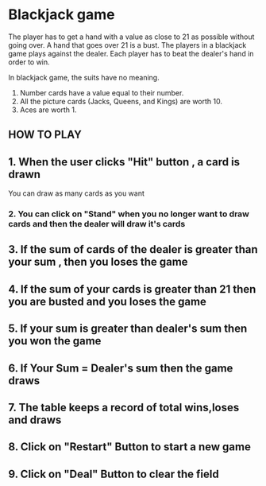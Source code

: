 # Blackjack game
The player has to get a hand with a value as close to 21 as possible without going over. 
A hand that goes over 21 is a bust. 
The players in a blackjack game plays against the dealer. Each player has to beat the dealer's hand in order to win.

In blackjack game, the suits have no meaning. 
1. Number cards have a value equal to their number.
2. All the picture cards (Jacks, Queens, and Kings) are worth 10. 
3. Aces are worth 1.


## HOW TO PLAY

## 1. When the user clicks "Hit" button , a card is drawn
You can draw as many cards as you want


### 2. You can click on "Stand" when you no longer want to draw cards and then the dealer will draw it's cards

## 3. If the sum of cards of the dealer is greater than your sum , then you loses the game


## 4. If the sum of your cards is greater than 21 then you are busted and you loses the game


## 5. If your sum is greater than dealer's sum then you won the game


## 6. If Your Sum = Dealer's sum then the game draws

## 7. The table keeps a record of total wins,loses and draws
## 8. Click on "Restart" Button to start a new game
## 9. Click on "Deal" Button to clear the field
